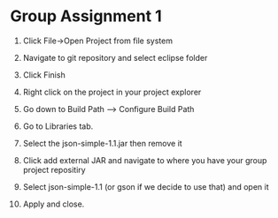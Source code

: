 # Group Assignment 1

1. Click File->Open Project from file system

2. Navigate to git repository and select eclipse folder

3. Click Finish

4. Right click on the project in your project explorer

5. Go down to Build Path --> Configure Build Path

6. Go to Libraries tab.

7. Select the json-simple-1.1.jar then remove it

8. Click add external JAR and navigate to where you have your group project repositiry

9. Select json-simple-1.1 (or gson if we decide to use that) and open it 

10. Apply and close.

